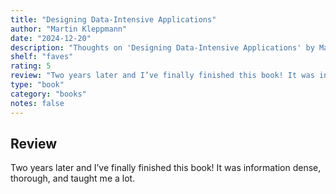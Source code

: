 ```yaml
---
title: "Designing Data-Intensive Applications"
author: "Martin Kleppmann"
date: "2024-12-20"
description: "Thoughts on 'Designing Data-Intensive Applications' by Martin Kleppmann."
shelf: "faves"
rating: 5
review: "Two years later and I’ve finally finished this book! It was information dense, thorough, and taught me a lot."
type: "book"
category: "books"
notes: false
---
```


## Review

Two years later and I’ve finally finished this book! It was information dense, thorough, and taught me a lot.
